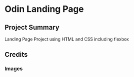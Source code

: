 # Odin Landing Page

## Project Summary
Landing Page Project using HTML and CSS including flexbox

## Credits
### Images